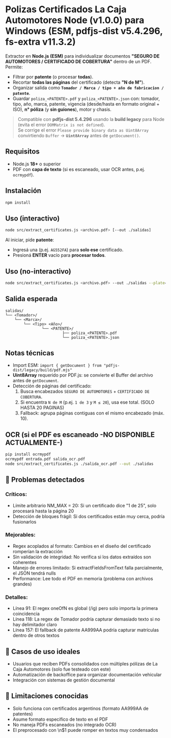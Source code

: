
# Polizas Certificados La Caja Automotores Node (v1.0.0) para Windows (ESM, pdfjs-dist v5.4.296, fs-extra v11.3.2) 

Extractor en **Node.js (ESM)** para individualizar documentos **"SEGURO DE AUTOMOTORES / CERTIFICADO DE COBERTURA"** dentro de un PDF.
Permite:
- Filtrar por **patente** (o procesar **todas**).
- Recortar **todas las páginas** del certificado (detecta **"N de M"**).
- Organizar salida como **`Tomador / Marca / tipo + año de fabricacion / patente`**.
- Guardar `poliza_<PATENTE>.pdf` y `poliza_<PATENTE>.json` con: tomador, tipo, año, marca, patente, vigencia (desde/hasta en formato original + ISO), **n° póliza** (y **sin guiones**), motor y chasis.

> Compatible con **pdfjs-dist 5.4.296** usando la **build legacy** para Node (evita el error `DOMMatrix is not defined`).  
> Se corrige el error `Please provide binary data as Uint8Array` convirtiendo `Buffer` → **`Uint8Array`** antes de `getDocument()`.

## Requisitos
- Node.js **18+** o superior
- PDF con **capa de texto** (si es escaneado, usar OCR antes, p.ej. `ocrmypdf`).

## Instalación
```bash
npm install
```

## Uso (interactivo)
```bash
node src/extract_certificates.js <archivo.pdf> [--out ./salidas]
```
Al iniciar, pide **patente**:
- Ingresá una (p.ej. `AG552FA`) para **solo ese** certificado.
- Presioná **ENTER** vacío para **procesar todos**.

## Uso (no-interactivo)
```bash
node src/extract_certificates.js <archivo.pdf> --out ./salidas --plate=AG552FA
```

## Salida esperada
```
salidas/
└── <Tomador>/
    └── <Marca>/
        └── <Tipo> <Año>/
                └── <PATENTE>/
                         ├── poliza_<PATENTE>.pdf
                         └── poliza_<PATENTE>.json
```

## Notas técnicas
- Import ESM: `import { getDocument } from "pdfjs-dist/legacy/build/pdf.mjs"`
- **Uint8Array** requerido por PDF.js: se convierte el Buffer del archivo antes de `getDocument`.
- Detección de páginas del certificado:
  1) Busca encabezados `SEGURO DE AUTOMOTORES` + `CERTIFICADO DE COBERTURA`.
  2) Si encuentra `N de M` (p.ej. `1 de 3` y `M ≤ 20`), usa ese total. (SOLO HASTA 20 PAGINAS)
  3) Fallback: agrupa páginas contiguas con el mismo encabezado (máx. 10).

## OCR (si el PDF es escaneado -NO DISPONIBLE ACTUALMENTE-)
```bash
pip install ocrmypdf
ocrmypdf entrada.pdf salida_ocr.pdf
node src/extract_certificates.js ./salida_ocr.pdf --out ./salidas
```
## 🐛 Problemas detectados

### Críticos:

- Límite arbitrario NM_MAX = 20: Si un certificado dice "1 de 25", solo procesará hasta la página 20
- Detección de bloques frágil: Si dos certificados están muy cerca, podría fusionarlos

### Mejorables:

- Regex acoplados al formato: Cambios en el diseño del certificado romperían la extracción
- Sin validación de integridad: No verifica si los datos extraídos son coherentes
- Manejo de errores limitado: Si extractFieldsFromText falla parcialmente, el JSON tendrá nulls
- Performance: Lee todo el PDF en memoria (problema con archivos grandes)

### Detalles:

- Línea 91: El regex oneOfN es global (/ig) pero solo importa la primera coincidencia
- Línea 118: La regex de Tomador podría capturar demasiado texto si no hay delimitador claro
- Línea 157: El fallback de patente AA999AA podría capturar matrículas dentro de otros textos

## 🎯 Casos de uso ideales

- Usuarios que reciben PDFs consolidados con múltiples pólizas de La Caja Automotores (solo fue testeado con este)
- Automatización de backoffice para organizar documentación vehicular
- Integración con sistemas de gestión documental

## 🚨 Limitaciones conocidas

- Solo funciona con certificados argentinos (formato AA999AA de patentes)
- Asume formato específico de texto en el PDF
- No maneja PDFs escaneados (no integrado OCR)
- El preprocesado con \n$1 puede romper en textos muy condensados
